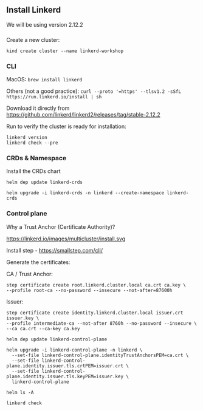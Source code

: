 ## Install Linkerd

We will be using version 2.12.2

###

Create a new cluster:

```
kind create cluster --name linkerd-workshop
```

### CLI

MacOS: `brew install linkerd`

Others (not a good practice): `curl --proto '=https' --tlsv1.2 -sSfL https://run.linkerd.io/install | sh`

Download it directly from https://github.com/linkerd/linkerd2/releases/tag/stable-2.12.2

Run to verify the cluster is ready for installation: 
```
linkerd version
linkerd check --pre
```
### CRDs & Namespace

Install the CRDs chart

```
helm dep update linkerd-crds

helm upgrade -i linkerd-crds -n linkerd --create-namespace linkerd-crds
```


### Control plane

Why a Trust Anchor (Certificate Authority)?

https://linkerd.io/images/multicluster/install.svg

Install step - https://smallstep.com/cli/

Generate the certificates:

CA / Trust Anchor:

```
step certificate create root.linkerd.cluster.local ca.crt ca.key \
--profile root-ca --no-password --insecure --not-after=87600h
```

Issuer:
```
step certificate create identity.linkerd.cluster.local issuer.crt issuer.key \
--profile intermediate-ca --not-after 8760h --no-password --insecure \
--ca ca.crt --ca-key ca.key
```

```
helm dep update linkerd-control-plane

helm upgrade -i linkerd-control-plane -n linkerd \
  --set-file linkerd-control-plane.identityTrustAnchorsPEM=ca.crt \
  --set-file linkerd-control-plane.identity.issuer.tls.crtPEM=issuer.crt \
  --set-file linkerd-control-plane.identity.issuer.tls.keyPEM=issuer.key \
  linkerd-control-plane

helm ls -A

linkerd check
```

